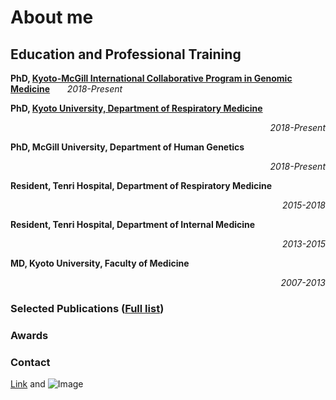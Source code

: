# About me


## Education and Professional Training

**PhD, [Kyoto-McGill International Collaborative Program in Genomic Medicine](https://www.kyoto-mcgill.org)**
&nbsp;&nbsp;&nbsp;&nbsp;&nbsp;&nbsp;_2018-Present_

**PhD, [Kyoto University, Department of Respiratory Medicine](http://kukonai.com)**  <div style="text-align: right;">
_2018-Present_
</div>


**PhD, McGill University, Department of Human Genetics**  <div style="text-align: right;">
_2018-Present_
</div>


**Resident, Tenri Hospital, Department of Respiratory Medicine**  <div style="text-align: right;">
_2015-2018_
</div>


**Resident, Tenri Hospital, Department of Internal Medicine**  <div style="text-align: right;">
_2013-2015_
</div>


**MD, Kyoto University, Faculty of Medicine**  <div style="text-align: right;">
_2007-2013_
</div>



### Selected Publications ([Full list](https://scholar.google.com/citations?hl=ja&user=rWjHHf4AAAAJ))
  




### Awards

### Contact



[Link](url) and ![Image](src)

